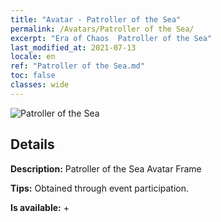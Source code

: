 ```yaml
---
title: "Avatar - Patroller of the Sea"
permalink: /Avatars/Patroller of the Sea/
excerpt: "Era of Chaos  Patroller of the Sea"
last_modified_at: 2021-07-13
locale: en
ref: "Patroller of the Sea.md"
toc: false
classes: wide
---
```

 ![Patroller of the Sea](/images/a/avatarFrame_102.png)

## Details

 **Description:** Patroller of the Sea Avatar Frame 

 **Tips:** Obtained through event participation. 

 **Is available:**  + 

